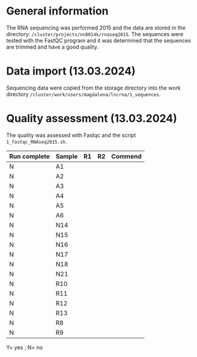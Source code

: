 # General information 

The RNA sequencing was performed 2015 and the data are stored in the directory: `/cluster/projects/nn8014k/rnaseq2015`. The sequences were tested with the FastQC program and it was determined that the sequences are trimmed and have a good quality. 

# Data import (13.03.2024)
Sequencing data were copied from the storage directory into the work directory `/cluster/work/users/magdalena/lncrna/1_sequences`. 

# Quality assessment (13.03.2024)
The quality was assessed with Fastqc and the script `1_fastqc_RNAseq2015.sh`. 

| Run complete | Sample  | R1   | R2  | Commend |
|---|---|---|---|--|
| N  |  A1 |   |   |   |
| N  |  A2 |   |   |   |
| N  |  A3 |   |   |   |
| N  |  A4 |   |   |   |
| N  |  A5 |   |   |   |
| N  |  A6 |   |   |   |
| N  |  N14 |   |   |   |
| N  |  N15 |   |   |   |
| N  |  N16 |   |   |   |
| N  |  N17 |   |   |   |
| N  |  N18 |   |   |   |
| N  |  N21 |   |   |   |
| N  |  R10 |   |   |   |
| N  |  R11 |   |   |   |
| N  |  R12 |   |   |   |
| N  |  R13 |   |   |   |
| N  |  R8 |   |   |   |
| N  |  R9 |   |   |   |

Y= yes ; N= no


